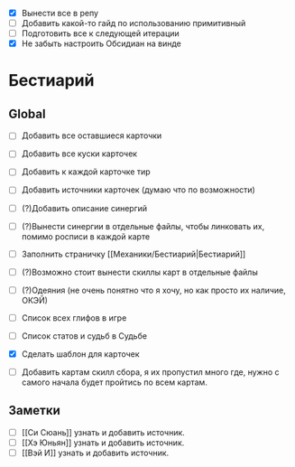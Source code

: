 - [x] Вынести все в репу
- [ ] Добавить какой-то гайд по использованию примитивный
- [ ] Подготовить все к следующей итерации
- [x] Не забыть настроить Обсидиан на винде

# Бестиарий

## Global
- [ ] Добавить все оставшиеся карточки
- [ ] Добавить все куски карточек
- [ ] Добавить к каждой карточке тир
- [ ] Добавить источники карточек (думаю что по возможности)
- [ ] (?)Добавить описание синергий
- [ ] (?)Вынести синергии в отдельные файлы, чтобы линковать их, помимо росписи в каждой карте
- [ ] Заполнить страничку [[Механики/Бестиарий|Бестиарий]]
- [ ] (?)Возможно стоит вынести скиллы карт в отдельные файлы
- [ ] (?)Одеяния (не очень понятно что я хочу, но как просто их наличие, ОКЭЙ)
- [ ] Список всех глифов в игре
- [ ] Список статов и судьб в Судьбе
- [x] Сделать шаблон для карточек
- [ ] Добавить картам скилл сбора, я их пропустил много где, нужно с самого начала будет пройтись по всем картам.


## Заметки
- [ ] [[Си Сюань]] узнать и добавить источник.
- [ ] [[Хэ Юньян]] узнать и добавить источник.
- [ ] [[Вэй И]] узнать и добавить источник.
